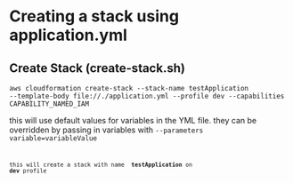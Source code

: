 # Creating a stack using application.yml

## Create Stack (create-stack.sh)
<code>aws cloudformation create-stack --stack-name testApplication --template-body file://./application.yml --profile dev --capabilities CAPABILITY_NAMED_IAM </code> <br>

this will use default values for variables in the YML file. they can be overridden by passing in variables with  <code>--parameters variable=variableValue<code> <br>

this will create a stack with name <b> testApplication</b> on <b>dev</b> profile
